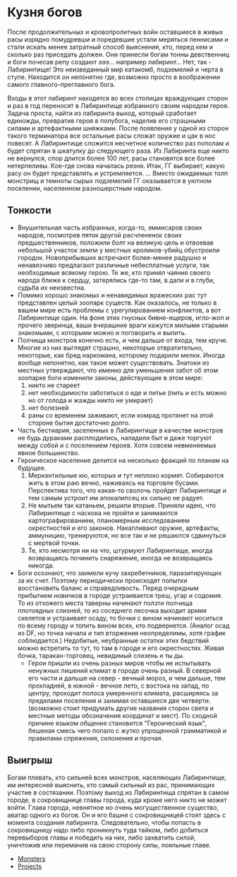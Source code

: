 # Кузня богов #
После продолжительных и кровопролитных войн оставшиеся в живых расы изрядно помудревши и поредевшие
устали меряться пеннисами и стали искать менее затратный способ выяснения, кто, перед кем и сколько
раз приседать должен. Они принесли богам тонны девственниц и боги почесав репу создают эээ... например
лабиринт... Нет, так - Лабиринтище! Это неизведанный мир катакомб, подземелий и черта в ступе. Находится
он непонятно где, возможно просто в воображении самого главного-преглавного бога.

Входы в этот лабиринт находятся во всех столицах враждующих сторон и раз в год переносят в Лабиринтище
избранного своим народом героя. Задача проста, найти из лабиринта выход, который сработает единожды, превратив
героя в полубога, наделив его страшными силами и артефактными шняжками. После появления у одной из сторон такого
терминатора все остальные расы сложат оружие и цак в нос повесят. А Лабиринтище сложится несчетное количество раз
пополам и будет спрятан в шкатулку до следующего раза.
Из Лабиринта еще никто не вернулся, спор длится более 100 лет, расы становятся все более нетерпеливы.
Кое-где снова началась резня.
Итак, ГГ выбирает, какую расу он будет представлять и устремляется.
...
Вместо ожидаемых толп монстрищ и темноты сырых подземелий ГГ оказывается в уютном поселении, населенном разношерстным народом.
## Тонкости ##
  * Внушительная часть избранных, когда-то, эммисаров своих народов, посмотрев пяток другой расчлененок своих предшественников, положили болт на великую цель и отвоевав небольшой участок земли у местных кроликов-убийц обустроили городок. Новоприбывших встречают более-менее радушно и ненавязчиво предлагают различные небесплатные услуги, так необходимые всякому герою. Те же, кто принял чаяния своего народа ближе к сердцу, затерялись где-то там, в дали и в глуби, судьба их неизвестна.
  * Помимо хорошо знакомых и ненавидимых вражеских рас тут представлен целый зоопарк существ. Как оказалось, не только в вашем мире есть проблемы с урегулированием конфликтов, а вот Лабиринтище один. На фоне этих гнусных бивне-ящеров, игло-жоп и прочего зверинца, ваши вчерашние враги кажутся милыми старыми знакомыми, с которыми можно и поговорить и выпить.
  * Полчища монстров конечно есть, и чем дальше от входа, тем круче. Многие из них выглядят страшно, некоторые отвратительно, некоторые, как бред наркомана, которому подарили мелки. Иногда вообще непонятно, как такое может существовать. Знатоки из местных утверждают, что именно для уменьшения забот об этом зоопарке боги изменили законы, действующие в этом мире:
    1. никто не стареет
    1. нет необходимости заботиться о еде и питье (пить и есть можно но от голода и жажды никто не умирает)
    1. нет болезней
    1. раны со временем заживают, если комрад протянет на этой стороне бытия достаточно долго.
  * Часть бестиария, заселенных в Лабиринтище в качестве монстров не будь дураками расплодились, наладили быт и даже торгуют между собой и с поселением героев. Хотя совсем невменяемых явное большинство.
  * Героическое население делится на несколько фракций по планам на будущее.
    1. Меркантильные кю, которых и тут неплохо кормят. Собираются жить в этом раю вечно, наживаясь на торговле бусами. Перспектива того, что какая-то сволочь пройдет Лабиринтище и тем самым устроит им апокалипсец их сильно не радует.
    1. Не мытьем так катаньем, решили вторые. Приняли идею, что Лабиринтище с наскока не пройти и занимаются картографированием, планомерным исследованием окрестностей и его законов. Накапливают оружие, артефакты, аммуницию, тренируются, но все так и не решаются сдвинуться с мертвой точки.
    1. Те, кто несмотря ни на что, штурмуют Лабиринтище, иногда возвращаясь починить снаряжение, иногда не возвращаясь никогда.
  * Боги осознают, что заимели кучу захребетников, паразитирующих за их счет. Поэтому периодически происходят попытки восстановить баланс и справедливость. Перед очередным прибытием новичков в городе устраивается треш, угар и содомия. То из отхожего места таверны начинают ползти полчища плотоядных слизней, то из соседнего лесочка выходит армия скелетов и устраивает осаду, то бочки с вином начинают носиться по всему городу и топить вином всех, кто подвернется. (Аналог осад из DF, но точка начала и тип вторжения неопределимы, хотя график соблюдается.) Недобитые, неубранные остатки этих бедствий можно встретить то тут, то там в городе и его окрестностях. Живая бочка, таракан-торговец, невидимый слизень и ты ды.
    * Герои пришли из очень разных миров чтобы не испытывать ненужных лишений климат в городе очень разный. В северной его части и дальше на север - вечный мороз, и чем дальше, тем прохладней, в южной - вечное лето, с востока на запад, по центру, проходит полоса умеренного климата, расширяясь за пределами поселения и занимая оставшиеся две четверти. (возможно стоит придумать другие названия сторон света и местные методы обозначения координат и мест). По сходной причине языком общения становится "Героический язык", бешеная смесь чего попало с жутко упрощенной грамматикой и правилами спряжения, склонения и прочая.
## Выигрыш ##
Богам плевать, кто сильней всех монстров, населяющих Лабиринтище, им интересней выяснить, кто самый сильный из рас, принимающих участие в состязании.
Поэтому выход из Лабиринтища спрятан в самом городе, в сокровищнице главы города, куда кроме него никто не может войти. Глава города, невнятное но очень могущественное существо, аватар одного из богов. Он и его башня с сокровищницей стоят здесь с момента создания лабиринта. Следовательно, чтобы попасть в сокровищницу надо либо проникнуть туда тайком, либо добиться перевыборов главы и победить на них, либо захватить силой, уничтожив или переманив на свою сторону силы, лояльные главе.
  * [Monsters](Monsters.md)
  * [Projects](Projects.md)